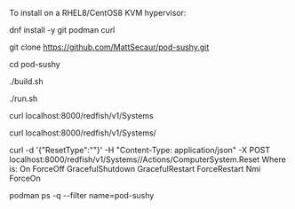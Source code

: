 To install on a RHEL8/CentOS8 KVM hypervisor:

dnf install -y git podman curl

git clone https://github.com/MattSecaur/pod-sushy.git

cd pod-sushy

./build.sh

./run.sh

curl localhost:8000/redfish/v1/Systems

curl localhost:8000/redfish/v1/Systems/<uuid>

curl -d '{"ResetType":"<type>"}' -H "Content-Type: application/json" -X POST localhost:8000/redfish/v1/Systems/<uuid>/Actions/ComputerSystem.Reset
Where <type> is:
	On
	ForceOff
	GracefulShutdown
	GracefulRestart
	ForceRestart
	Nmi
	ForceOn


podman ps -q --filter name=pod-sushy
